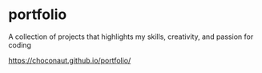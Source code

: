 # portfolio
 A collection of projects that highlights my skills, creativity, and passion for coding

https://choconaut.github.io/portfolio/
